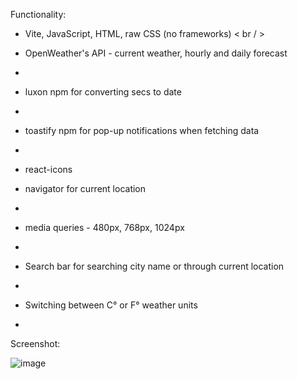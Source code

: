 Functionality:

- Vite, JavaScript, HTML, raw CSS (no frameworks)
< br / >





- OpenWeather's API - current weather, hourly and daily forecast
- 
- luxon npm for converting secs to date
- 
- toastify npm for pop-up notifications when fetching data
- 
- react-icons

- navigator for current location
- 
- media queries - 480px, 768px, 1024px
- 
- Search bar for searching city name or through current location
- 
- Switching between C° or F°  weather units
- 

Screenshot:


![image](https://github.com/user-attachments/assets/429d09ec-d61b-4629-9b01-9f4e4fa9db6e)

 
 
